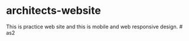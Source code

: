 # architects-website
This is practice web site and this is mobile and web responsive design.
#   a s 2  
 